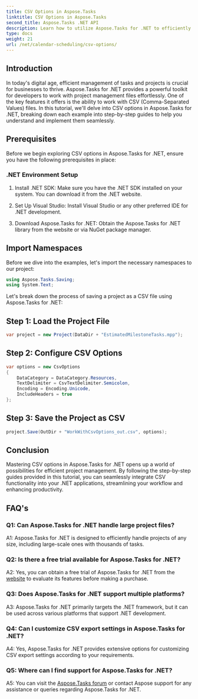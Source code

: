 ```yaml
---
title: CSV Options in Aspose.Tasks
linktitle: CSV Options in Aspose.Tasks
second_title: Aspose.Tasks .NET API
description: Learn how to utilize Aspose.Tasks for .NET to efficiently work with CSV files, enhancing your project management capabilities effortlessly.
type: docs
weight: 21
url: /net/calendar-scheduling/csv-options/
---
```

## Introduction

In today's digital age, efficient management of tasks and projects is crucial for businesses to thrive. Aspose.Tasks for .NET provides a powerful toolkit for developers to work with project management files effortlessly. One of the key features it offers is the ability to work with CSV (Comma-Separated Values) files. In this tutorial, we'll delve into CSV options in Aspose.Tasks for .NET, breaking down each example into step-by-step guides to help you understand and implement them seamlessly.

## Prerequisites

Before we begin exploring CSV options in Aspose.Tasks for .NET, ensure you have the following prerequisites in place:

### .NET Environment Setup

1. Install .NET SDK: Make sure you have the .NET SDK installed on your system. You can download it from the .NET website.

2. Set Up Visual Studio: Install Visual Studio or any other preferred IDE for .NET development.

3. Download Aspose.Tasks for .NET: Obtain the Aspose.Tasks for .NET library from the website or via NuGet package manager.

## Import Namespaces

Before we dive into the examples, let's import the necessary namespaces to our project:

```csharp
using Aspose.Tasks.Saving;
using System.Text;
```

Let's break down the process of saving a project as a CSV file using Aspose.Tasks for .NET:

## Step 1: Load the Project File

```csharp
var project = new Project(DataDir + "EstimatedMilestoneTasks.mpp");
```

## Step 2: Configure CSV Options

```csharp
var options = new CsvOptions
{
    DataCategory = DataCategory.Resources,
    TextDelimiter = CsvTextDelimiter.Semicolon,
    Encoding = Encoding.Unicode,
    IncludeHeaders = true
};
```

## Step 3: Save the Project as CSV

```csharp
project.Save(OutDir + "WorkWithCsvOptions_out.csv", options);
```

## Conclusion

Mastering CSV options in Aspose.Tasks for .NET opens up a world of possibilities for efficient project management. By following the step-by-step guides provided in this tutorial, you can seamlessly integrate CSV functionality into your .NET applications, streamlining your workflow and enhancing productivity.

## FAQ's

### Q1: Can Aspose.Tasks for .NET handle large project files?

A1: Aspose.Tasks for .NET is designed to efficiently handle projects of any size, including large-scale ones with thousands of tasks.

### Q2: Is there a free trial available for Aspose.Tasks for .NET?

A2: Yes, you can obtain a free trial of Aspose.Tasks for .NET from the [website](https://releases.aspose.com/tasks/net/) to evaluate its features before making a purchase.

### Q3: Does Aspose.Tasks for .NET support multiple platforms?

A3: Aspose.Tasks for .NET primarily targets the .NET framework, but it can be used across various platforms that support .NET development.

### Q4: Can I customize CSV export settings in Aspose.Tasks for .NET?

A4: Yes, Aspose.Tasks for .NET provides extensive options for customizing CSV export settings according to your requirements.

### Q5: Where can I find support for Aspose.Tasks for .NET?

A5: You can visit the [Aspose.Tasks forum](https://forum.aspose.com/c/tasks/15) or contact Aspose support for any assistance or queries regarding Aspose.Tasks for .NET.

